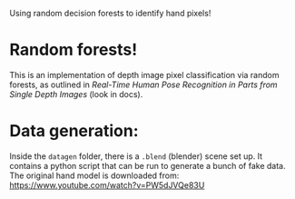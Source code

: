 Using random decision forests to identify hand pixels!

# Random forests!
This is an implementation of depth image pixel classification via random forests, as outlined in *Real-Time Human Pose Recognition in Parts from Single Depth Images* (look in docs).

# Data generation:
Inside the `datagen` folder, there is a `.blend` (blender) scene set up. It contains a python script that can be run to generate a bunch of fake data.
The original hand model is downloaded from: https://www.youtube.com/watch?v=PW5dJVQe83U

